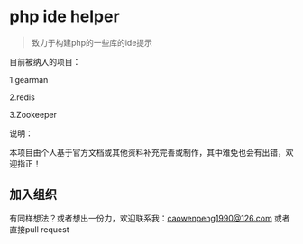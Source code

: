 # php ide helper

>致力于构建php的一些库的ide提示

目前被纳入的项目：

1.gearman

2.redis

3.Zookeeper

说明：

本项目由个人基于官方文档或其他资料补充完善或制作，其中难免也会有出错，欢迎指正！


## 加入组织

有同样想法？或者想出一份力，欢迎联系我：caowenpeng1990@126.com  或者直接pull request

